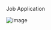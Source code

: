 Job Application

![image](https://github.com/user-attachments/assets/ffe0d84d-16f2-4441-9ef2-1d269a633a4f)
